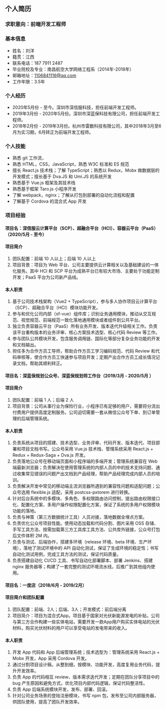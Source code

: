 ## 个人简历
### 求职意向：前端开发工程师
### 基本信息
- 姓名：刘洋
- 籍贯：江西
- 联系电话：187 7911 2487
- 毕业院校及专业：南昌航空大学网络工程系（2014年-2018年）
- 邮箱地址：1106841116@qq.com
- 工作年限：3.5年

### 个人经历
- 2020年5月份 - 至今。深圳市深信服科技，担任前端开发工程师。
- 2019年3月份 - 2020年5月份。深圳市深蓝保科技有限公司，担任前端开发工程师。
- 2018年2月份 - 2019年3月份。杭州市雷数科技有限公司，其中2018年3月至6月为实习期，6月转正为前端开发工程师。

### 个人技能
- 熟悉 git 工作流，
- 熟悉 HTML，CSS，JavaScript，熟悉 W3C 标准和 ES 规范
- 擅长 React.js 技术栈；了解 TypeScript；熟悉以 Redux，Mobx 做数据层的开发模式；擅长基于 Dva.JS 和 Umi.JS 的系统开发
- 熟悉基于 Vue.js 框架及其技术栈
- 熟悉基于框架 Taro.js 小程序开发
- 了解 webpack，nginx；了解从打包到部署的自动化流程和配置 
- 了解基于 Cordova 的混合式 App 开发

### 项目经验

#### 项目名：深信服云计算平台（SCP）、超融合平台（HCI）、容器云平台（PaaS）（2020/5月 - 至今）
#### 项目简介
1. 团队配置：前端 10 人以上；后端 10 人以上
2. 项目背景：项目为 Web 平台、公司主要提供云计算相关以及基础建设的一体化服务。其中 HCI 和 SCP 平台为成熟平台已有较大市场、主要处于功能定制开发；PaaS 平台为公司新产品线。

#### 本人职责
1. 基于公司技术栈架构（Vue2 + TypeScript），参与多人协作项目云计算平台（SCP）、超融合平台（HCI）模块功能开发。
2. 参与和优化公司内部（sf-vue）组件库；识别业务通用模块，推动从交互规范、视觉规范、前端规范一致化落地通用模块或者组件到公共平台。
3. 独立负责容器云平台（PaaS）所有业务开发、版本迭代升级相关工作。负责该平台重构版本的业务评审、核心方案技术选型、核心代码 Review 等工作。
4. 参与团队公共模块开发，包含服务调用链、国际化等部分复杂业务功能的开发和文档输出。
5. 担任多为合作方员工导师，帮助合作方员工学习编码规范、代码 Review 和代码审核等，使合作方员工快速参与项目开发；定期产出合作方员工成长情况记录文档，帮助其顺利转正。

#### 项目名：深蓝保规划公众号、深蓝保规划师工作台（2019/3月 - 2020/5月 ）
#### 项目简介
1. 团队配置：前端 1 人；后端 2 人
2. 项目背景：公司从事行业为保险行业，小程序已有足够的用户，需要将分流出付费用户提供高度定制服务。公司迫切需要一套从微信公众号下单、到订单管理的后端管理系统。

#### 本人职责
1. 负责系统从项目的搭建、技术选型、业务评审、代码开发、版本迭代、项目部署和项目文档书写。公众号采用 Vue.js 技术栈、管理系统采用 React.js + Redux + Redux-Saga + Dva.js 开发。
2. 负责落地公众号在移动端页面和小程序端的多端开发；管理系统兼容在 Web 端最新浏览器；负责解决在使用管理系统的内部人员的中的技术支持问题、通过收集常见错误的问题产出文档到产品经理，帮助产品经理完成内部人员的培训。
3. 负责解决开发中常见的移动端主流浏览器所遇到的兼容性问题和适配问题；公众号选用 flexible.js 适配，采用 postcss-pxtorem 进行转换。
4. 针对后台系统中的多模块、多角色、多权限路由访问控制，提出路由权限接口化、配置化方案、多用户操作权限配置化方案，保证了系统的多用户权限模块功能的落地。
5. 负责与神策（第三方数据统计工具）人员对接，落地数据全埋点方案。
6. 负责优化公众号项目性能。使用动态加载和代码分割、图片采用 OSS 存储、手写工具方法、按需加载第三方工具库工具方法、公共库外链接，公众号打包后文件体积 2M 内。
7. 负责与测试、后端协作，搭建多环境（release 环境、beta 环境、生产环境），落地了测试环境中的 API 自动化测试，保证了生成环境的稳定性；书写自动化测试用例，完成工具方法的测试，保证代码质量。
8. 负责搭建自动化 CI/CD 工具、书写自动化部署脚本、部署 Jenkins、搭建 nginx 服务器等；构建了一套完整的测试环境流水线，后推广到其他组内使用。

#### 项目名：一度店（2018/6月 - 2019/2月）
#### 项目简介和团队配置
1. 团队配置：前端、2人；后端、3人；开发模式：前后端分离
2. 项目简介：项目为混合式App。项目基于国家对光伏新能源发电的补贴，公司与第三方合作构建一些实体电站，需要开发一款App用户购买实体电站的光伏材料，购买光伏材料的用户可以享受电站的发电带来的收入。
   
#### 本人职责
1. 开发 App 代码和 App 后端管理系统；技术选型为：管理系统采用 React.js + Mobx 开发，App 采用 Cordova 开发。
2. 通过分割项目设计稿，从整到细，按模块、功能开发，高度复用业务代码，提升开发效率。
3. 负责 App 的代码相互 review、版本需求迭代开发；定期在团队分享项目中的 bug 产生原因和避免方式，优化项目内部代码逻辑，保证代码整洁性。
4. 负责 App 后端系统模块开发，发布、部署、回滚。
5. 针对公司业务场景的登陆注册模块，书写 npm 包，发布至公司内部服务器，供团队使用，提高了团队开发效率。
